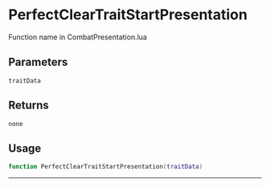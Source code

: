 # PerfectClearTraitStartPresentation
Function name in CombatPresentation.lua
## Parameters
`traitData`
## Returns
`none`
## Usage
```lua
function PerfectClearTraitStartPresentation(traitData)
```
---
